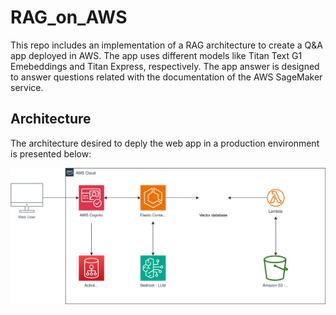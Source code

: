 # RAG_on_AWS
This repo includes an implementation of a RAG architecture to create a Q&amp;A app deployed in AWS. The app uses different models like Titan Text G1 Emebeddings and Titan Express, respectively. The app answer is designed to answer questions related with the documentation of the AWS SageMaker service. 

## Architecture
The architecture desired to deply the web app in a production environment is presented below:

![alt text](https://github.com/JuanCaBaqueroB/RAG_on_AWS/blob/main/src/RAG_on_AWS.svg)

